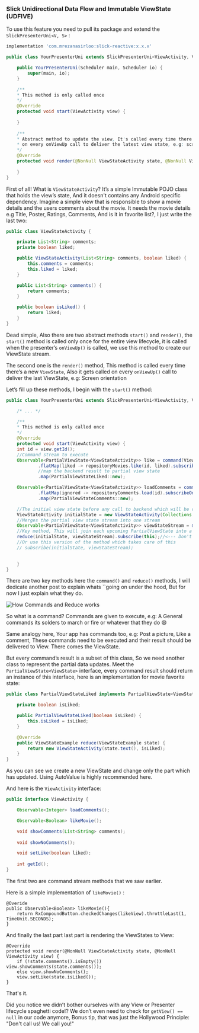 ### Slick Unidirectional Data Flow and Immutable ViewState (UDFIVE)

To use this feature you need to pull its package and extend the `SlickPresenterUni<V, S>` :
```groovy
implementation 'com.mrezanasirloo:slick-reactive:x.x.x'
```

```java
public class YourPresenterUni extends SlickPresenterUni<ViewActivity, ViewStateActivity> {

    public YourPresenterUni(Scheduler main, Scheduler io) {
        super(main, io);
    }

    /**
    * This method is only called once
    */
    @Override
    protected void start(ViewActivity view) {
        
    }
	
    /**
    * Abstract method to update the view, It's called every time there's a new viewState and
    * on every onViewUp call to deliver the latest view state, e.g: screen orientation
    */
    @Override
    protected void render(@NonNull ViewStateActivity state, @NonNull ViewActivity view) {
        
    }
}
```
First of all! What is `ViewStateActivity`? It’s a simple Immutable POJO class that holds the view’s state, 
And it doesn't contains any Android specific dependency. Imagine a simple view that is responsible to show a movie 
details and the users comments about the movie. It needs the movie details e.g Title, Poster, Ratings, Comments, 
And is it in favorite list?, I just write the last two:

```java
public class ViewStateActivity {

    private List<String> comments;
    private boolean liked;

    public ViewStateActivity(List<String> comments, boolean liked) {
        this.comments = comments;
        this.liked = liked;
    }

    public List<String> comments() {
        return comments;
    }

    public boolean isLiked() {
        return liked;
    }
}
```
Dead simple, Also there are two abstract methods `start()` and `render()`,
the `start()` method is called only once for the entire view lifecycle,
it is called when the presenter’s `onViewUp()` is called,
we use this method to create our ViewState stream.

The second one is the `render()` method, This method is called every time there’s a new `ViewState`, Also it gets called on 
every `onViewUp()` call to deliver the last ViewState, e.g: Screen orientation


Let’s fill up these methods, I begin with the `start()` method: 

```java
public class YourPresenterUni extends SlickPresenterUni<ViewActivity, ViewStateActivity> {

    /* ... */

    /**
    * This method is only called once
    */
    @Override
    protected void start(ViewActivity view) {
    int id = view.getId();
    //Command stream to execute
    Observable<PartialViewState<ViewStateActivity>> like = command(ViewActivity::likeMovie)
            .flatMap(liked -> repositoryMovies.like(id, liked).subscribeOn(io))//call to backend
            //map the backend result to partial view state
            .map(PartialViewStateLiked::new);

    Observable<PartialViewState<ViewStateActivity>> loadComments = command(ViewActivity::loadComments)
            .flatMap(ignored -> repositoryComments.load(id).subscribeOn(io))
            .map(PartialViewStateComments::new);

    //The initial view state before any call to backend which will be rendered as soon as possible
    ViewStateActivity initialState = new ViewStateActivity(Collections.emptyList(), false);
    //Merges the partial view state stream into one stream
    Observable<PartialViewState<ViewStateActivity>>	viewStateStream = merge(like, loadComments);
    //Key method, This will join each upcoming PartialViewState into a new ViewStateActivity
    reduce(initialState, viewStateStream).subscribe(this);//<--- Don't forget to call subscribe(this) !!!
    //Or use this version of the method which takes care of this
    // subscribe(initialState, viewStateStream);

	
    }
}
```
There are two key methods here the `command()` and `reduce()` methods, I will dedicate another post to explain whats 
``going on under the hood, But for now I just explain what they do. 

![How Commands and Reduce works](https://cdn-images-1.medium.com/max/880/1*D4Zxe8gKFTtoF4LcZ8CoNw.gif)

So what is a command? Commands are given to execute, e.g: A General commands its solders to march or fire or whatever
that they do 😄

Same analogy here, Your app has commands too, e.g: Post a picture, Like a comment, These commands need to be executed 
and their result should be delivered to View. There comes the ViewState.

But every command’s result is a subset of this class, So we need another class to represent the partial data updates. 
Meet the `PartialViewState<ViewState>` interface, every command result should return an instance of this interface,
here is an implementation for movie favorite state:

```java
public class PartialViewStateLiked implements PartialViewState<ViewStateActivity> {

    private boolean isLiked;

    public PartialViewStateLiked(boolean isLiked) {
        this.isLiked = isLiked;
    }

    @Override
    public ViewStateExample reduce(ViewStateExample state) {
        return new ViewStateActivity(state.text(), isLiked);
    }
}
```

As you can see we create a new ViewState and change only the part which has updated. 
Using AutoValue is highly recommended here.

And here is the `ViewActivity` interface:

```java
public interface ViewActivity {

    Observable<Integer> loadComments();

    Observable<Boolean> likeMovie();

    void showComments(List<String> comments);
    
    void showNoComments();

    void setLike(boolean liked);
    
    int getId();
}
```

The first two are command stream methods that we saw earlier.

Here is a simple implementation of `likeMovie()` :

```
@Overide
public Observable<Boolean> likeMovie(){
    return RxCompoundButton.checkedChanges(likeView).throttleLast(1, TimeUnit.SECONDS);
}
```

And finally the last part last part is rendering the ViewStates to View:

```
@Override
protected void render(@NonNull ViewStateActivity state, @NonNull ViewActivity view) {
    if (!state.comments().isEmpty()) view.showComments(state.comments());
    else view.showNoComments();
    view.setLike(state.isLiked());
}
```

That's it.

Did you notice we didn’t bother ourselves with any View or Presenter lifecycle spaghetti code!?
We don’t even need to check for `getView() == null` in our code anymore,
Bonus tip, that was just the Hollywood Principle: "Don't call us! We call you!"


